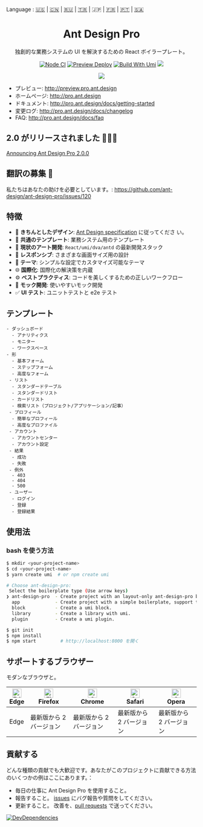 Language : [🇺🇸](./README.md) | [🇨🇳](./README.zh-CN.md) | [🇷🇺](./README.ru-RU.md) | [🇹🇷](./README.tr-TR.md) | 🇯🇵 | [🇫🇷](./README.fr-FR.md) | [🇵🇹](./README.pt-BR.md) | [🇸🇦](./README.ar-DZ.md)

<h1 align="center">Ant Design Pro</h1>

<div align="center">

独創的な業務システムの UI を解決するための React ボイラープレート。

[![Node CI](https://github.com/ant-design/ant-design-pro/actions/workflows/ci.yml/badge.svg)](https://github.com/ant-design/ant-design-pro/actions/workflows/ci.yml) [![Preview Deploy](https://github.com/ant-design/ant-design-pro/actions/workflows/preview-deploy.yml/badge.svg)](https://github.com/ant-design/ant-design-pro/actions/workflows/preview-deploy.yml) [![Build With Umi](https://img.shields.io/badge/build%20with-umi-028fe4.svg?style=flat-square)](http://umijs.org/) ![](https://badgen.net/badge/icon/Ant%20Design?icon=https://gw.alipayobjects.com/zos/antfincdn/Pp4WPgVDB3/KDpgvguMpGfqaHPjicRK.svg&label)

![](https://github.com/user-attachments/assets/fde29061-3d9a-4397-8ac2-397b0e033ef5)

</div>

- プレビュー: http://preview.pro.ant.design
- ホームページ: http://pro.ant.design
- ドキュメント: http://pro.ant.design/docs/getting-started
- 変更ログ: http://pro.ant.design/docs/changelog
- FAQ: http://pro.ant.design/docs/faq

## 2.0 がリリースされました 🎉🎉🎉

[Announcing Ant Design Pro 2.0.0](https://medium.com/ant-design/beautiful-and-powerful-ant-design-pro-2-0-release-51358da5af95)

## 翻訳の募集 :loudspeaker:

私たちはあなたの助けを必要としています。: https://github.com/ant-design/ant-design-pro/issues/120

## 特徴

- :gem: **きちんとしたデザイン**: [Ant Design specification](http://ant.design/) に従ってくださ い。
- :triangular_ruler: **共通のテンプレート**: 業務システム用のテンプレート
- :rocket: **現状のアート開発**: `React/umi/dva/antd` の最新開発スタック
- :iphone: **レスポンシブ**: さまざまな画面サイズ用の設計
- :art: **テーマ**: シンプルな設定でカスタマイズ可能なテーマ
- :globe_with_meridians: **国際化**: 国際化の解決策を内蔵
- :gear: **ベストプラクティス**: コードを美しくするための正しいワークフロー
- :1234: **モック開発**: 使いやすいモック開発
- :white_check_mark: **UI テスト**: ユニットテストと e2e テスト

## テンプレート

```
- ダッシュボード
  - アナリティクス
  - モニター
  - ワークスペース
- 形
  - 基本フォーム
  - ステップフォーム
  - 高度なフォーム
 - リスト
  - スタンダードテーブル
  - スタンダードリスト
  - カードリスト
  - 検索リスト（プロジェクト/アプリケーション/記事）
 - プロフィール
  - 簡単なプロフィール
  - 高度なプロファイル
 - アカウント
  - アカウントセンター
  - アカウント設定
 - 結果
  - 成功
  - 失敗
 - 例外
  - 403
  - 404
  - 500
 - ユーザー
  - ログイン
  - 登録
  - 登録結果
```

## 使用法

### bash を使う方法

```bash
$ mkdir <your-project-name>
$ cd <your-project-name>
$ yarn create umi  # or npm create umi

# Choose ant-design-pro:
 Select the boilerplate type (Use arrow keys)
❯ ant-design-pro  - Create project with an layout-only ant-design-pro boilerplate, use together with umi block.
  app             - Create project with a simple boilerplate, support typescript.
  block           - Create a umi block.
  library         - Create a library with umi.
  plugin          - Create a umi plugin.

$ git init
$ npm install
$ npm start         # http://localhost:8000 を開く
```

## サポートするブラウザー

モダンなブラウザと。

| [<img src="https://raw.githubusercontent.com/alrra/browser-logos/master/src/edge/edge_48x48.png" alt="Edge" width="24px" height="24px" />](http://godban.github.io/browsers-support-badges/)</br>Edge | [<img src="https://raw.githubusercontent.com/alrra/browser-logos/master/src/firefox/firefox_48x48.png" alt="Firefox" width="24px" height="24px" />](http://godban.github.io/browsers-support-badges/)</br>Firefox | [<img src="https://raw.githubusercontent.com/alrra/browser-logos/master/src/chrome/chrome_48x48.png" alt="Chrome" width="24px" height="24px" />](http://godban.github.io/browsers-support-badges/)</br>Chrome | [<img src="https://raw.githubusercontent.com/alrra/browser-logos/master/src/safari/safari_48x48.png" alt="Safari" width="24px" height="24px" />](http://godban.github.io/browsers-support-badges/)</br>Safari | [<img src="https://raw.githubusercontent.com/alrra/browser-logos/master/src/opera/opera_48x48.png" alt="Opera" width="24px" height="24px" />](http://godban.github.io/browsers-support-badges/)</br>Opera |
| --- | --- | --- | --- | --- |
| Edge | 最新版から 2 バージョン | 最新版から 2 バージョン | 最新版から 2 バージョン | 最新版から 2 バージョン |

## 貢献する

どんな種類の貢献でも大歓迎です。あなたがこのプロジェクトに貢献できる方法のいくつかの例はここにあります。：

- 毎日の仕事に Ant Design Pro を使用すること。
- 報告すること。 [issues](http://github.com/ant-design/ant-design-pro/issues) にバグ報告や質問をしてください。
- 更新すること。 改善を、[pull requests](http://github.com/ant-design/ant-design-pro/pulls) で送ってください。

[![DevDependencies](https://img.shields.io/david/dev/ant-design/ant-design-pro.svg)](https://david-dm.org/ant-design/ant-design-pro?type=dev)

